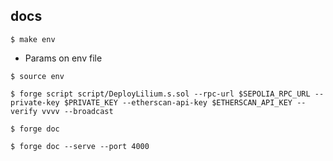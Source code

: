 ## docs

```$ make env```

- Params on env file

```$ source env```

```$ forge script script/DeployLilium.s.sol --rpc-url $SEPOLIA_RPC_URL --private-key $PRIVATE_KEY --etherscan-api-key $ETHERSCAN_API_KEY --verify vvvv --broadcast```

```$ forge doc```

```$ forge doc --serve --port 4000```
